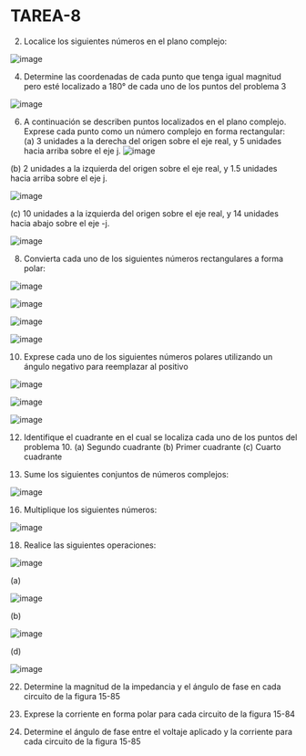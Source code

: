 # TAREA-8


2. Localice los siguientes números en el plano complejo:

![image](https://user-images.githubusercontent.com/105606339/185285625-bcededbe-fbd7-4a03-8443-efa805ef1b67.png)


4. Determine las coordenadas de cada punto que tenga igual magnitud pero esté localizado a 180° de cada uno de los puntos del problema 3

![image](https://user-images.githubusercontent.com/105606339/185286982-9ccf173d-788d-4d1f-a475-d1c8bb1e5f18.png)


6. A continuación se describen puntos localizados en el plano complejo. Exprese cada punto como un número complejo en forma rectangular:
(a) 3 unidades a la derecha del origen sobre el eje real, y 5 unidades hacia arriba sobre el eje j.
![image](https://user-images.githubusercontent.com/105606339/185287787-90ca8304-a9f4-4d6c-ad95-50ed5cbbd8fe.png)

(b) 2 unidades a la izquierda del origen sobre el eje real, y 1.5 unidades hacia arriba sobre el eje j.

![image](https://user-images.githubusercontent.com/105606339/185287801-23827558-55e2-4222-a28e-bace2aaf0125.png)

(c) 10 unidades a la izquierda del origen sobre el eje real, y 14 unidades hacia abajo sobre el eje -j.

![image](https://user-images.githubusercontent.com/105606339/185287806-9b1fa7cf-cdb6-4103-9754-dea4c72fe0dc.png)

8. Convierta cada uno de los siguientes números rectangulares a forma polar:

![image](https://user-images.githubusercontent.com/105606339/185298761-50249efb-a235-4757-88dd-b5810b925b19.png)

![image](https://user-images.githubusercontent.com/105606339/185298786-aa070751-3a22-4e60-b419-a47380c4015f.png)

![image](https://user-images.githubusercontent.com/105606339/185298823-b7e8e300-25c9-4235-8e58-ee8d51d49964.png)

![image](https://user-images.githubusercontent.com/105606339/185298844-47c7db1a-c6d7-45e0-8230-22894b44045b.png)

10. Exprese cada uno de los siguientes números polares utilizando un ángulo negativo para reemplazar al positivo

![image](https://user-images.githubusercontent.com/105606339/185299555-1786f176-2174-46f4-9e70-38c56f00eb18.png)

![image](https://user-images.githubusercontent.com/105606339/185299580-0afa272c-cd5e-49ee-93c6-f44039580f1d.png)

![image](https://user-images.githubusercontent.com/105606339/185299602-663e8d4e-10ac-450e-a452-fef46bba5adc.png)

12. Identifique el cuadrante en el cual se localiza cada uno de los puntos del problema 10.
(a) Segundo cuadrante
(b) Primer cuadrante
(c) Cuarto cuadrante

14. Sume los siguientes conjuntos de números complejos:

![image](https://user-images.githubusercontent.com/105606339/185300695-8669d413-2a28-4610-94b9-397c6e1fab8e.png)

16. Multiplique los siguientes números:

![image](https://user-images.githubusercontent.com/105606339/185302722-1b6c6d02-ec40-48bb-be81-7d09cd110b61.png)

18. Realice las siguientes operaciones:

![image](https://user-images.githubusercontent.com/105606339/185308783-4440ca20-7aeb-4bf2-b485-380b729743a0.png)

(a)

![image](https://user-images.githubusercontent.com/105606339/185331391-9d59206a-19a1-4483-bba4-2afef40a2269.png)

(b)

![image](https://user-images.githubusercontent.com/105606339/185331532-b714f14e-2ef5-44f9-b3e1-61802b9cdffb.png)

(d)

![image](https://user-images.githubusercontent.com/105606339/185331671-9030c728-d35b-4718-a76b-a2620230bd21.png)

22. Determine la magnitud de la impedancia y el ángulo de fase en cada circuito de la figura 15-85



26. Exprese la corriente en forma polar para cada circuito de la figura 15-84



28. Determine el ángulo de fase entre el voltaje aplicado y la corriente para cada circuito de la figura 15-85
